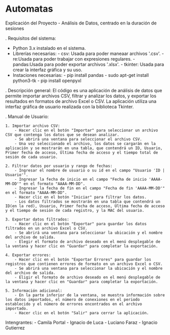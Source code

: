 # Automatas

Explicación del Proyecto - Análisis de Datos, centrado en la duración de sesiones

. Requisitos del sistema:
   - Python 3.x instalado en el sistema.
   - Librerías necesarias:
                           - csv: Usada para poder maneaar archivos '.csv'.
                           - re:Usada para poder trabajar con expresiones regulares.
                           - pandas:Usada para poder exportar archivos '.xlsx'.
                           - tkinter: Usada para crear la interfaz gráfica y su uso.
   - Instaciones necesarias:
                            - pip install pandas
                            - sudo apt-get install python3-tk
                            - pip install openpyxl

. Descripción general:
   El código es una aplicación de análisis de datos que permite importar archivos CSV, filtrar y analizar los datos, y exportar los resultados en formatos de archivo Excel o CSV. 
   La aplicación utiliza una interfaz gráfica de usuario realizada con la biblioteca Tkinter.


. Manual de Usuario:

    1. Importar archivo CSV:
        - Hacer clic en el botón "Importar" para seleccionar un archivo CSV que contenga los datos que se desean analizar.
        - Se abrirá una ventana para seleccionar el archivo CSV.
        - Una vez seleccionado el archivo, los datos se cargarán en la aplicación y se mostrarán en una tabla, que contendrá un ID, Usuario, Primer fecha de acceso, Última fecha de acceso y el tiempo total de sesión de cada usuario.

    2. Filtrar datos por usuario y rango de fechas:
        - Ingresar el nombre de usuario o su id en el campo "Usuario 'ID | Usuario'".
        - Ingresar la fecha de inicio en el campo "Fecha de inicio 'AAAA-MM-DD'" en el formato "AAAA-MM-DD".
        - Ingresar la fecha de fin en el campo "Fecha de fin 'AAAA-MM-DD'" en el formato "AAAA-MM-DD".
        - Hacer clic en el botón "Iniciar" para filtrar los datos.
        - Los datos filtrados se mostrarán en una tabla que contendrá un ID(en la red), Usuario, Primer fecha de acceso, Última fecha de acceso y el tiempo de sesión de cada registro, y la MAC del usuario.

    3. Exportar datos filtrados:
        - Hacer clic en el botón "Exportar" para guardar los datos filtrados en un archivo Excel o CSV.
        - Se abrirá una ventana para seleccionar la ubicación y el nombre del archivo de salida.
        - Elegir el formato de archivo deseado en el menú desplegable de la ventana y hacer clic en "Guardar" para completar la exportación.

    4. Exportar errores:
        - Hacer clic en el botón "Exportar Errores" para guardar los registros que contienen errores de formato en un archivo Excel o CSV.
        - Se abrirá una ventana para seleccionar la ubicación y el nombre del archivo de salida.
        - Eligir el formato de archivo deseado en el menú desplegable de la ventana y hacer clic en "Guardar" para completar la exportación.

    5. Información adicional:
        - En la parte inferior de la ventana, se muestra información sobre los datos importados, el número de conexiones en el periodo establecido y el número de errores encontrados en el archivo importado.
        - Hacer clic en el botón "Salir" para cerrar la aplicación.

Intengrantes:
    - Camila Portal
    - Ignacio de Luca
    - Luciano Faraz
    - Ignacio Gutierrez 
